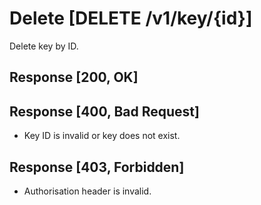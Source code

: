 # Delete [DELETE /v1/key/{id}]

Delete key by ID.

## Response [200, OK]

## Response [400, Bad Request]

- Key ID is invalid or key does not exist.

## Response [403, Forbidden]

- Authorisation header is invalid.
